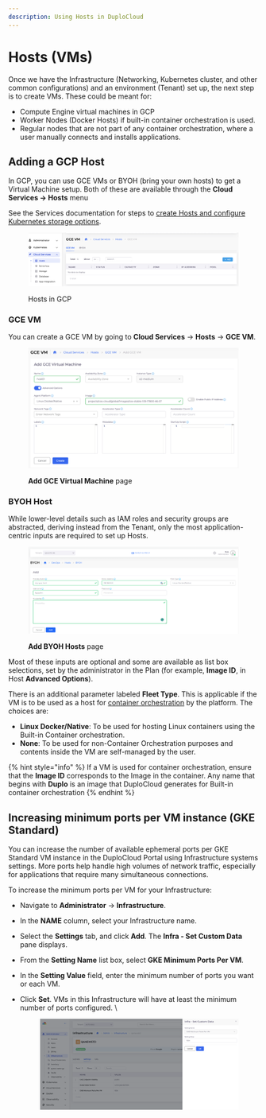 ```yaml
---
description: Using Hosts in DuploCloud
---
```


# Hosts (VMs)

Once we have the Infrastructure (Networking, Kubernetes cluster, and other common configurations) and an environment (Tenant) set up, the next step is to create VMs. These could be meant for:

* Compute Engine virtual machines in GCP
* Worker Nodes (Docker Hosts) if built-in container orchestration is used.
* Regular nodes that are not part of any container orchestration, where a user manually connects and installs applications.&#x20;

## Adding a GCP Host <a href="#id-3-toc-title" id="id-3-toc-title"></a>

In GCP, you can use GCE VMs or BYOH (bring your own hosts) to get a Virtual Machine setup. Both of these are available through the **Cloud Services -> Hosts** menu

See the Services documentation for steps to [create Hosts and configure Kubernetes storage options](../gcp-services/containers/).&#x20;

<div align="left">

<figure><img src="../../.gitbook/assets/Screenshot 2024-02-12 at 5.21.26 PM.png" alt=""><figcaption><p>Hosts in GCP</p></figcaption></figure>

</div>

### GCE VM

You can create a GCE VM by going to **Cloud Services** -> **Hosts** ->  **GCE VM**.

<div align="left">

<figure><img src="../../.gitbook/assets/Screenshot 2024-02-12 at 5.24.09 PM.png" alt=""><figcaption><p><strong>Add GCE Virtual Machine</strong> page</p></figcaption></figure>

</div>

### BYOH Host

While lower-level details such as IAM roles and security groups are abstracted, deriving instead from the Tenant, only the most application-centric inputs are required to set up Hosts.&#x20;

<div align="left">

<figure><img src="../../.gitbook/assets/GCP_HOSTS_Add_BYOH (1).png" alt=""><figcaption><p><strong>Add BYOH Hosts</strong> page </p></figcaption></figure>

</div>

Most of these inputs are optional and some are available as list box selections, set by the administrator in the Plan (for example, **Image ID**, in Host **Advanced Options**).&#x20;

There is an additional parameter labeled **Fleet Type**. This is applicable if the VM is to be used as a host for [container orchestration](../container-deployments/container-orchestrators.md) by the platform. The choices are:

* **Linux Docker/Native**: To be used for hosting Linux containers using the Built-in Container orchestration.      &#x20;
* **None**: To be used for non-Container Orchestration purposes and contents inside the VM are self-managed by the user.

{% hint style="info" %}
If a VM is used for container orchestration, ensure that the **Image ID** corresponds to the Image in the container. Any name that begins with **Duplo** is an image that DuploCloud generates for Built-in container orchestration &#x20;
{% endhint %}

## Increasing minimum ports per VM instance (GKE Standard)

You can increase the number of available ephemeral ports per GKE Standard VM instance in the DuploCloud Portal using Infrastructure systems settings. More ports help handle high volumes of network traffic, especially for applications that require many simultaneous connections.

To increase the minimum ports per VM for your Infrastructure:&#x20;

* Navigate to **Administrator** -> **Infrastructure**.
* In the **NAME** column, select your Infrastructure name.&#x20;
* Select the **Settings** tab, and click **Add**. The **Infra - Set Custom Data** pane displays.
* From the **Setting Name** list box, select **GKE Minimum Ports Per VM**.&#x20;
* In the **Setting Value** field, enter the minimum number of ports you want or each VM.&#x20;
*   Click **Set**. VMs in this Infrastructure will have at least the minimum number of ports configured. \


    <figure><img src="../../.gitbook/assets/minimum ports per VM.png" alt=""><figcaption></figcaption></figure>
